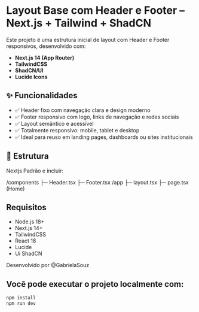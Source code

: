 
# Layout Base com Header e Footer – Next.js + Tailwind + ShadCN

Este projeto é uma estrutura inicial de layout com Header e Footer responsivos, desenvolvido com:

- **Next.js 14 (App Router)**
- **TailwindCSS**
- **ShadCN/UI**
- **Lucide Icons**

## ✨ Funcionalidades

- ✅ Header fixo com navegação clara e design moderno
- ✅ Footer responsivo com logo, links de navegação e redes sociais
- ✅ Layout semântico e acessível
- ✅ Totalmente responsivo: mobile, tablet e desktop
- ✅ Ideal para reuso em landing pages, dashboards ou sites institucionais

## 📁 Estrutura
Nextjs Padrão e incluir:

/components
├─ Header.tsx
├─ Footer.tsx
/app
├─ layout.tsx
├─ page.tsx (Home)

## Requisitos
- Node.js 18+
- Next.js 14+
- TailwindCSS
- React 18
- Lucide
- Ui ShadCN

Desenvolvido por @GabrielaSouz

## Você pode executar o projeto localmente com:

```bash
npm install
npm run dev

